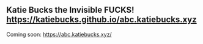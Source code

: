 Katie Bucks the Invisible FUCKS!
https://katiebucks.github.io/abc.katiebucks.xyz
---
Coming soon: https://abc.katiebucks.xyz/
